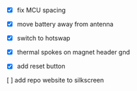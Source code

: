 - [x] fix MCU spacing

- [x] move battery away from antenna

- [x] switch to hotswap

- [x] thermal spokes on magnet header gnd

- [x] add reset button

[ ] add repo website to silkscreen 